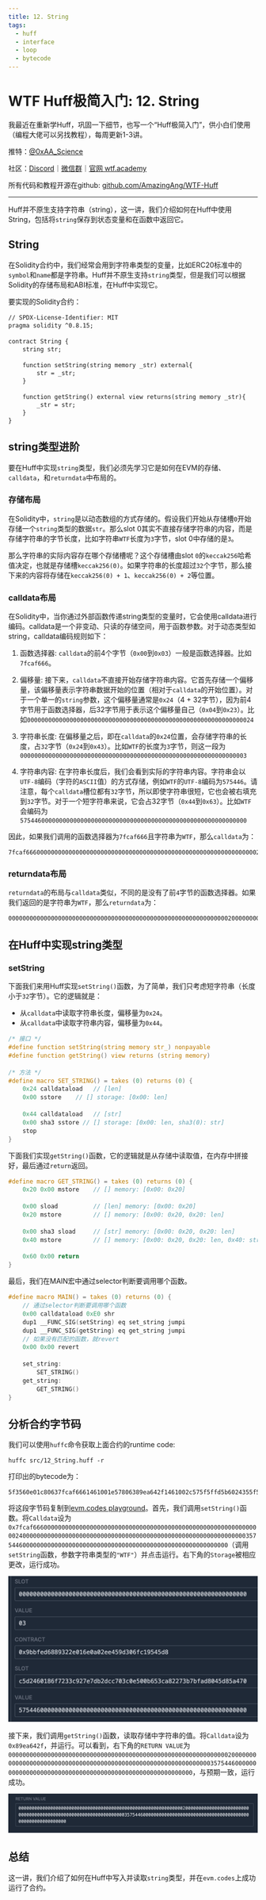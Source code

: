 ```yaml
---
title: 12. String
tags:
  - huff
  - interface
  - loop
  - bytecode
---
```


# WTF Huff极简入门: 12. String

我最近在重新学Huff，巩固一下细节，也写一个“Huff极简入门”，供小白们使用（编程大佬可以另找教程），每周更新1-3讲。

推特：[@0xAA_Science](https://twitter.com/0xAA_Science)

社区：[Discord](https://discord.gg/5akcruXrsk)｜[微信群](https://docs.google.com/forms/d/e/1FAIpQLSe4KGT8Sh6sJ7hedQRuIYirOoZK_85miz3dw7vA1-YjodgJ-A/viewform?usp=sf_link)｜[官网 wtf.academy](https://wtf.academy)

所有代码和教程开源在github: [github.com/AmazingAng/WTF-Huff](https://github.com/AmazingAng/WTF-Huff)

-----

Huff并不原生支持字符串（string），这一讲，我们介绍如何在Huff中使用String，包括将`string`保存到状态变量和在函数中返回它。

## String

在Solidity合约中，我们经常会用到字符串类型的变量，比如ERC20标准中的`symbol`和`name`都是字符串。Huff并不原生支持`string`类型，但是我们可以根据Solidity的存储布局和ABI标准，在Huff中实现它。

要实现的Solidity合约：

```solidity
// SPDX-License-Identifier: MIT
pragma solidity ^0.8.15;

contract String {
    string str;

    function setString(string memory _str) external{
        str = _str;
    }

    function getString() external view returns(string memory _str){
        _str = str;
    }
}
```

## string类型进阶

要在Huff中实现`string`类型，我们必须先学习它是如何在EVM的存储、`calldata`，和`returndata`中布局的。

### 存储布局

在Solidity中，`string`是以动态数组的方式存储的。假设我们开始从存储槽`0`开始存储一个`string`类型的数据`str`。那么slot 0其实不直接存储字符串的内容，而是存储字符串的字节长度，比如字符串`WTF`长度为`3`字节，slot 0中存储的是`3`。

那么字符串的实际内容存在哪个存储槽呢？这个存储槽由slot `0`的`keccak256`哈希值决定，也就是存储槽`keccak256(0)`。如果字符串的长度超过`32`个字节，那么接下来的内容将存储在`keccak256(0) + 1`、`keccak256(0) + 2`等位置。

### calldata布局

在Solidity中，当你通过外部函数传递string类型的变量时，它会使用calldata进行编码。calldata是一个非变动、只读的存储空间，用于函数参数。对于动态类型如string，calldata编码规则如下：

1. 函数选择器: `calldata`的前4个字节（`0x00`到`0x03`）一般是函数选择器。比如`7fcaf666`。

2. 偏移量: 接下来，`calldata`不直接开始存储字符串内容。它首先存储一个偏移量，该偏移量表示字符串数据开始的位置（相对于`calldata`的开始位置）。对于一个单一的`string`参数，这个偏移量通常是`0x24`（4 + 32字节），因为前4字节用于函数选择器，后32字节用于表示这个偏移量自己（`0x04`到`0x23`）。比如`0000000000000000000000000000000000000000000000000000000000000024`

3. 字符串长度: 在偏移量之后，即在`calldata`的`0x24`位置，会存储字符串的长度，占`32`字节（`0x24`到`0x43`）。比如`WTF`的长度为`3`字节，则这一段为`0000000000000000000000000000000000000000000000000000000000000003`

4. 字符串内容: 在字符串长度后，我们会看到实际的字符串内容。字符串会以`UTF-8`编码（字符的`ASCII`值）的方式存储，例如`WTF`的`UTF-8`编码为`575446`。请注意，每个`calldata`槽位都有`32`字节，所以即使字符串很短，它也会被右填充到`32`字节。对于一个短字符串来说，它会占32字节（`0x44`到`0x63`）。比如`WTF`会编码为`5754460000000000000000000000000000000000000000000000000000000000`

因此，如果我们调用的函数选择器为`7fcaf666`且字符串为`WTF`，那么`calldata`为：

```
7fcaf666000000000000000000000000000000000000000000000000000000000000002400000000000000000000000000000000000000000000000000000000000000035754460000000000000000000000000000000000000000000000000000000000
```

### returndata布局

`returndata`的布局与`calldata`类似，不同的是没有了前`4`字节的函数选择器。如果我们返回的是字符串为`WTF`，那么`returndata`为：

```
000000000000000000000000000000000000000000000000000000000000002000000000000000000000000000000000000000000000000000000000000000035754460000000000000000000000000000000000000000000000000000000000
```

## 在Huff中实现string类型

### setString

下面我们来用Huff实现`setString()`函数，为了简单，我们只考虑短字符串（长度小于`32`字节）。它的逻辑就是：

- 从`calldata`中读取字符串长度，偏移量为`0x24`。
- 从`calldata`中读取字符串内容，偏移量为`0x44`。

```c
/* 接口 */
#define function setString(string memory str_) nonpayable
#define function getString() view returns (string memory)

/* 方法 */
#define macro SET_STRING() = takes (0) returns (0) {
    0x24 calldataload   // [len]
    0x00 sstore    // [] storage: [0x00: len]

    0x44 calldataload   // [str]
    0x00 sha3 sstore // [] storage: [0x00: len, sha3(0): str]
    stop
}
```

下面我们实现`getString()`函数，它的逻辑就是从存储中读取值，在内存中拼接好，最后通过`return`返回。

```c
#define macro GET_STRING() = takes (0) returns (0) {
    0x20 0x00 mstore    // [] memory: [0x00: 0x20]

    0x00 sload          // [len] memory: [0x00: 0x20]
    0x20 mstore         // [] memory: [0x00: 0x20, 0x20: len]

    0x00 sha3 sload     // [str] memory: [0x00: 0x20, 0x20: len]
    0x40 mstore         // [] memory: [0x00: 0x20, 0x20: len, 0x40: str]   

    0x60 0x00 return
}
```

最后，我们在MAIN宏中通过selector判断要调用哪个函数。

```c
#define macro MAIN() = takes (0) returns (0) {
    // 通过selector判断要调用哪个函数
    0x00 calldataload 0xE0 shr
    dup1 __FUNC_SIG(setString) eq set_string jumpi
    dup1 __FUNC_SIG(getString) eq get_string jumpi
    // 如果没有匹配的函数，就revert
    0x00 0x00 revert

    set_string:
        SET_STRING()
    get_string:
        GET_STRING()    
}
```

## 分析合约字节码

我们可以使用`huffc`命令获取上面合约的runtime code:

```shell
huffc src/12_String.huff -r
```

打印出的bytecode为：

```
5f3560e01c80637fcaf6661461001e57806389ea642f1461002c575f5ffd5b6024355f556044355f5f2055005b60205f525f546020525f5f205460405260605ff3
```

将这段字节码复制到[evm.codes playground](https://www.evm.codes/playground?fork=shanghai)。首先，我们调用`setString()`函数。将`Calldata`设为`0x7fcaf666000000000000000000000000000000000000000000000000000000000000002400000000000000000000000000000000000000000000000000000000000000035754460000000000000000000000000000000000000000000000000000000000`（调用`setString`函数，参数字符串类型的`"WTF"`）并点击运行。右下角的`Storage`被相应更改，运行成功。

![](./img/12-1.png)

接下来，我们调用`getString()`函数，读取存储中字符串的值。将`Calldata`设为`0x89ea642f`，并运行。可以看到，右下角的`RETURN VALUE`为`000000000000000000000000000000000000000000000000000000000000002000000000000000000000000000000000000000000000000000000000000000035754460000000000000000000000000000000000000000000000000000000000`，与预期一致，运行成功。

![](./img/12-2.png)

## 总结

这一讲，我们介绍了如何在Huff中写入并读取`string`类型，并在`evm.codes`上成功运行了合约。